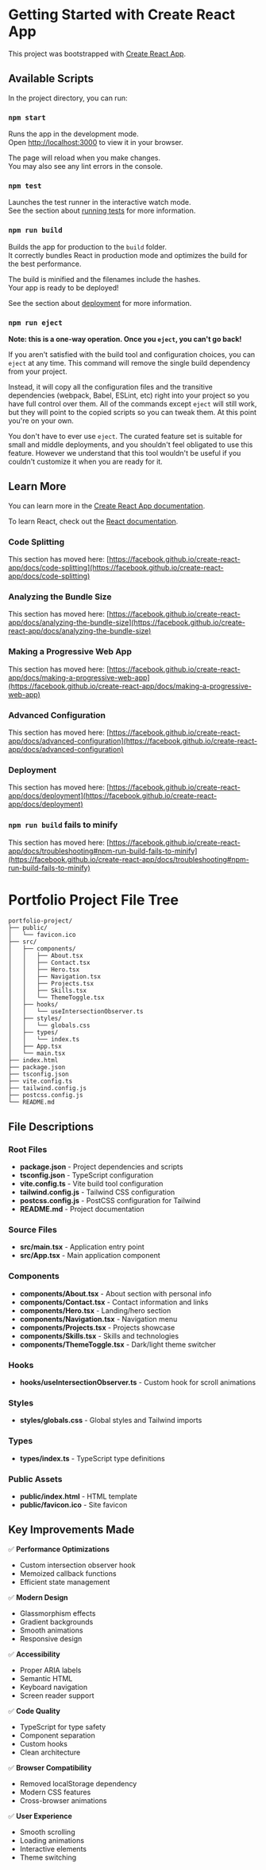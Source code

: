 # Getting Started with Create React App

This project was bootstrapped with [Create React App](https://github.com/facebook/create-react-app).

## Available Scripts

In the project directory, you can run:

### `npm start`

Runs the app in the development mode.\
Open [http://localhost:3000](http://localhost:3000) to view it in your browser.

The page will reload when you make changes.\
You may also see any lint errors in the console.

### `npm test`

Launches the test runner in the interactive watch mode.\
See the section about [running tests](https://facebook.github.io/create-react-app/docs/running-tests) for more information.

### `npm run build`

Builds the app for production to the `build` folder.\
It correctly bundles React in production mode and optimizes the build for the best performance.

The build is minified and the filenames include the hashes.\
Your app is ready to be deployed!

See the section about [deployment](https://facebook.github.io/create-react-app/docs/deployment) for more information.

### `npm run eject`

**Note: this is a one-way operation. Once you `eject`, you can't go back!**

If you aren't satisfied with the build tool and configuration choices, you can `eject` at any time. This command will remove the single build dependency from your project.

Instead, it will copy all the configuration files and the transitive dependencies (webpack, Babel, ESLint, etc) right into your project so you have full control over them. All of the commands except `eject` will still work, but they will point to the copied scripts so you can tweak them. At this point you're on your own.

You don't have to ever use `eject`. The curated feature set is suitable for small and middle deployments, and you shouldn't feel obligated to use this feature. However we understand that this tool wouldn't be useful if you couldn't customize it when you are ready for it.

## Learn More

You can learn more in the [Create React App documentation](https://facebook.github.io/create-react-app/docs/getting-started).

To learn React, check out the [React documentation](https://reactjs.org/).

### Code Splitting

This section has moved here: [https://facebook.github.io/create-react-app/docs/code-splitting](https://facebook.github.io/create-react-app/docs/code-splitting)

### Analyzing the Bundle Size

This section has moved here: [https://facebook.github.io/create-react-app/docs/analyzing-the-bundle-size](https://facebook.github.io/create-react-app/docs/analyzing-the-bundle-size)

### Making a Progressive Web App

This section has moved here: [https://facebook.github.io/create-react-app/docs/making-a-progressive-web-app](https://facebook.github.io/create-react-app/docs/making-a-progressive-web-app)

### Advanced Configuration

This section has moved here: [https://facebook.github.io/create-react-app/docs/advanced-configuration](https://facebook.github.io/create-react-app/docs/advanced-configuration)

### Deployment

This section has moved here: [https://facebook.github.io/create-react-app/docs/deployment](https://facebook.github.io/create-react-app/docs/deployment)

### `npm run build` fails to minify

This section has moved here: [https://facebook.github.io/create-react-app/docs/troubleshooting#npm-run-build-fails-to-minify](https://facebook.github.io/create-react-app/docs/troubleshooting#npm-run-build-fails-to-minify)



















# Portfolio Project File Tree

```
portfolio-project/
├── public/
│   └── favicon.ico
├── src/
│   ├── components/
│   │   ├── About.tsx
│   │   ├── Contact.tsx
│   │   ├── Hero.tsx
│   │   ├── Navigation.tsx
│   │   ├── Projects.tsx
│   │   ├── Skills.tsx
│   │   └── ThemeToggle.tsx
│   ├── hooks/
│   │   └── useIntersectionObserver.ts
│   ├── styles/
│   │   └── globals.css
│   ├── types/
│   │   └── index.ts
│   ├── App.tsx
│   └── main.tsx
├── index.html
├── package.json
├── tsconfig.json
├── vite.config.ts
├── tailwind.config.js
├── postcss.config.js
└── README.md
```

## File Descriptions

### Root Files
- **package.json** - Project dependencies and scripts
- **tsconfig.json** - TypeScript configuration
- **vite.config.ts** - Vite build tool configuration
- **tailwind.config.js** - Tailwind CSS configuration
- **postcss.config.js** - PostCSS configuration for Tailwind
- **README.md** - Project documentation

### Source Files
- **src/main.tsx** - Application entry point
- **src/App.tsx** - Main application component

### Components
- **components/About.tsx** - About section with personal info
- **components/Contact.tsx** - Contact information and links
- **components/Hero.tsx** - Landing/hero section
- **components/Navigation.tsx** - Navigation menu
- **components/Projects.tsx** - Projects showcase
- **components/Skills.tsx** - Skills and technologies
- **components/ThemeToggle.tsx** - Dark/light theme switcher

### Hooks
- **hooks/useIntersectionObserver.ts** - Custom hook for scroll animations

### Styles
- **styles/globals.css** - Global styles and Tailwind imports

### Types
- **types/index.ts** - TypeScript type definitions

### Public Assets
- **public/index.html** - HTML template
- **public/favicon.ico** - Site favicon

## Key Improvements Made

✅ **Performance Optimizations**
- Custom intersection observer hook
- Memoized callback functions
- Efficient state management

✅ **Modern Design**
- Glassmorphism effects
- Gradient backgrounds
- Smooth animations
- Responsive design

✅ **Accessibility**
- Proper ARIA labels
- Semantic HTML
- Keyboard navigation
- Screen reader support

✅ **Code Quality**
- TypeScript for type safety
- Component separation
- Custom hooks
- Clean architecture

✅ **Browser Compatibility**
- Removed localStorage dependency
- Modern CSS features
- Cross-browser animations

✅ **User Experience**
- Smooth scrolling
- Loading animations
- Interactive elements
- Theme switching
